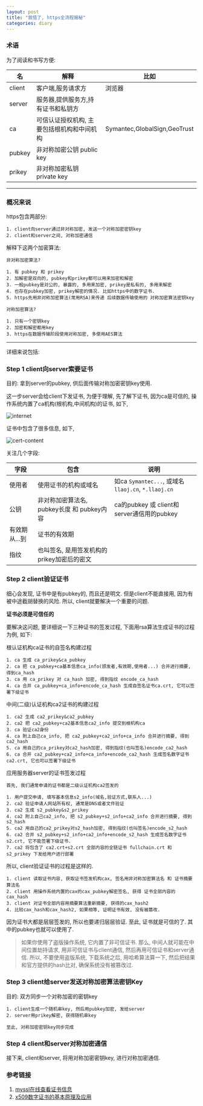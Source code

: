 ```yaml
---
layout: post
title: "我悟了, https全流程揭秘"
categories: diary
---
```


### 术语

为了阅读和书写方便:

|名|解释|比如|
|-|-|-|
|client|客户端,服务请求方|浏览器|
|server|服务器,提供服务方,持有证书和私钥方||
|ca|可信认证授权机构, 主要包括根机构和中间机构|Symantec,GlobalSign,GeoTrust|
|pubkey|非对称加密公钥 public key||
|prikey|非对称加密私钥 private key||

---

### 概况来说

https包含两部分:

```
1. client向server通过非对称加密, 发送一个对称加密密钥key
2. client和server之间, 对称加密通信
```

解释下这两个加密算法:

```
非对称加密算法?

1. 有 pubkey 和 prikey
2. 加解密是双向的, pubkey和prikey都可以用来加密和解密
3. 一般pubkey是对公的, 暴露的, 多用来加密, prikey是私有的, 多用来解密
4. 也存在pubkey加密, prikey解密的情况. 比如https中的数字证书.
5. https先用非对称加密算法(常用RSA)来传递 后续数据传输使用的 对称加密算法密钥key
```

```
对称加密算法?

1. 只有一个密钥key
2. 加密和解密都用key
3. https在数据传输阶段使用对称加密, 多使用AES算法
```

---

详细来说包括:

### Step 1 client向server索要证书

目的: 拿到server的pubkey, 供后面传输对称加密密钥key使用.

这一步server会给client下发证书, 为便于理解, 先了解下证书, 因为ca是可信的, 操作系统内置了ca机构(根机构,中间机构)的证书, 如下,

![internet](/images/https/internet.png)

证书中包含了很多信息, 如下,

![cert-content](/images/https/cert-content.png)

关注几个字段:

|字段|包含|说明|
|-|-|-|
|使用者|使用证书的机构或域名|如ca `Symantec...`, 或域名`llaoj.cn`, `*.llaoj.cn`|
|公钥|非对称加密算法名, pubkey长度 和 pubkey内容|ca的pubkey 或 client和server通信用的pubkey|
|有效期从...到|证书的有效期||
|指纹|也叫签名, 是用签发机构的prikey加密后的密文|

### Step 2 client验证证书

细心会发现, 证书中是有pubkey的, 而且还是明文. 但是client不能直接用, 因为有被中途截胡替换的风险. 所以, client就要解决一个重要的问题.

**证书必须是可信任的**

要解决这问题, 要详细说一下三种证书的签发过程, 下面用rsa算法生成证书的过程为例, 如下:

根认证机构ca证书的自签名构建过程

```
1. ca 生成 ca_prikey&ca_pubkey
2. ca 把 ca_pubkey+ca基本信息ca_info(颁发者,有效期,使用者...) 合并进行摘要, 得到ca_hash
3. ca 用 ca_prikey 对 ca_hash 加密, 得到指纹 encode_ca_hash
4. ca 合并 ca_pubkey+ca_info+encode_ca_hash 生成自签名证书ca.crt, 它可以签署下级证书
```

中间(二级)认证机构ca2证书的构建过程

```
1. ca2 生成 ca2_prikey&ca2_pubkey
2. ca2 把 ca2_pubkey+ca2基本信息ca2_info 提交到根机构ca
3. ca 验证ca2身份
4. ca 附上自己ca_info, 把 ca2_pubkey+ca2_info+ca_info 合并进行摘要, 得到ca2_hash
5. ca 用自己的ca_prikey对ca2_hash加密, 得到指纹(也叫签名)encode_ca2_hash
6. ca 合并 ca2_pubkey+ca2_info+ca_info+encode_ca2_hash 生成签名数字证书ca2.crt, 它也可以签署下级证书
```

应用服务器server的证书签发过程

```
首先, 我们通常申请的证书都是二级认证机构ca2签发的

1. 用户提交申请, 填写基本信息s2_info(域名,验证方式,联系人...)
2. ca2 验证申请人网站所有权, 通常是DNS或者文件验证
3. ca2 生成 s2_pubkey&s2_prikey
4. ca2 附上自己ca2_info, 把 s2_pubkey+s2_info+ca2_info 合并进行摘要, 得到s2_hash
5. ca2 用自己的ca2_prikey对s2_hash加密, 得到指纹(也叫签名)encode_s2_hash
6. ca2 合并 s2_pubkey+s2_info+ca2_info+encode_s2_hash 生成签名数字证书s2.crt, 它不能签署下级证书.
7. ca2 将包含了 ca2.crt+s2.crt 全部内容的全链证书 fullchain.crt 和 s2_prikey 下发给用户进行部署
```

所以, client验证证书的过程是这样的.

```
1. client 读取证书内容, 获取证书签发机构cax, 签名用非对称加密算法名 和 证书摘要算法名
2. client 用操作系统内置的cax的cax_pubkey解密签名, 获得 证书全部内容的cax_hash
3. client 对证书全部内容用摘要算法重新摘要, 获得的cax_hash2
4. 比较cax_hash和cax_hash2, 如果相等, 证明证书有效, 没有被篡改.
```

因为证书大都是层层签发的, 所以也要递归层层验证. 至此, 证书就是可信的了. 其中的pubkey也就可以使用了.

> 如果你使用了盗版操作系统, 它内置了非可信证书.  那么, 中间人就可能在中间位置劫持请求, 用非可信证书与client通信, 然后再用可信证书和server通信. 所以, 不要使用盗版系统, 下载系统之后, 用哈希算法算一下, 然后把结果和官方提供的hash比对, 确保系统没有被篡改过.

### Step 3 client给server发送对称加密算法密钥Key

目的: 双方同步一个对称加密的密钥key

```
1. client生成一个随机串key, 然后用pubkey加密, 发给server
2. server用prikey解密, 获得随机串key

至此, 对称加密密钥key同步完成
```

### Step 4 client和server对称加密通信

接下来, client和server, 将用对称加密密钥key, 进行对称加密通信.

### 参考链接

1. [myssl在线查看证书信息](https://myssl.com/cert_decode.html)
2. [x509数字证书的基本原理及应用](https://zhuanlan.zhihu.com/p/36832100)